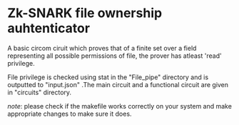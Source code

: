 # Zk-SNARK file ownership auhtenticator

A basic circom ciruit which proves that of a finite set over a field representing all possible permissions of file, the prover has atleast 'read' privilege.

File privilege is checked using stat in the "File_pipe" directory and is outputted to "input.json" .The main circuit and a functional circuit are given in "circuits" directory.

*note*: please check if the makefile works correctly on your system and make appropriate changes to make sure it does.
